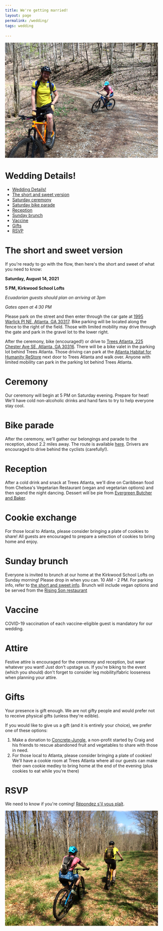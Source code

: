 ```yaml
---
title: We're getting married!
layout: page
permalink: /wedding/
tags: wedding

---
```

![](/images/riding.JPG)

# Wedding Details!
<!-- TOC depthFrom:1 depthTo:6 withLinks:1 updateOnSave:1 orderedList:0 -->

- [Wedding Details!](#wedding-details)
- [The short and sweet version](#the-short-and-sweet-version)
- [Saturday ceremony](#saturday-ceremony)
- [Saturday bike parade](#saturday-bike-parade)
- [Reception](#reception)
- [Sunday brunch](#sunday-brunch)
- [Vaccine](#vaccine)
- [Gifts](#gifts)
- [RSVP](#rsvp)

<!-- /TOC -->

# The short and sweet version
If you're ready to go with the flow, then here's the short and sweet of what you need to know:


**Saturday, August 14, 2021**

**5 PM, Kirkwood School Lofts**

*Ecuadorian guests should plan on arriving at 3pm*

*Gates open at 4:30 PM*

Please park on the street and then enter through the car gate at [1995 Warlick Pl NE, Atlanta, GA 30317](https://goo.gl/maps/vFvF8z7QBt2jmZpP9). Bike parking will be located along the fence to the right of the field. Those with limited mobility may drive through the gate and park in the gravel lot to the lower right.

After the ceremony, bike (encouraged!) or drive to [Trees Atlanta, 225 Chester Ave SE, Atlanta, GA 30316](https://goo.gl/maps/hAoKfHWKRCh2rFpR7). There will be a bike valet in the parking lot behind Trees Atlanta. Those driving can park at the [Atlanta Habitat for Humanity ReStore](https://goo.gl/maps/sZvQhqQTCL2RU83d8) next door to Trees Atlanta and walk over. Anyone with limited mobility can park in the parking lot behind Trees Atlanta.

# Ceremony
Our ceremony will begin at 5 PM on Saturday evening. Prepare for heat! We'll have cold non-alcoholic drinks and hand fans to try to help everyone stay cool.

# Bike parade
After the ceremony, we'll gather our belongings and parade to the reception, about 2.2 miles away. The route is available [here](http://www.gmap-pedometer.com/?r=7602781). Drivers are encouraged to drive behind the cyclists (carefully!).

# Reception
After a cold drink and snack at Trees Atlanta, we'll dine on Caribbean food from Chelsea's Vegetarian Restaurant (vegan and vegetarian options) and then spend the night dancing. Dessert will be pie from [Evergreen Butcher and Baker](https://www.evergreenbutcherandbaker.com/).

# Cookie exchange
For those local to Atlanta, please consider bringing a plate of cookies to share! All guests are encouraged to prepare a selection of cookies to bring home and enjoy.  

# Sunday brunch
Everyone is invited to brunch at our home at the Kirkwood School Lofts on Sunday morning! Please drop in when you can. 10 AM - 2 PM. For parking info, refer to [the short and sweet info](#the-short-and-sweet-version). Brunch will include vegan options and be served from the [Rising Son restaurant](https://www.risingsonavondale.com/)

# Vaccine

COVID-19 vaccination of each vaccine-eligible guest is mandatory for our wedding.

# Attire

Festive attire is encouraged for the ceremony and reception, but wear whatever you want! Just don't upstage us. If you're biking to the event (which you should) don't forget to consider leg mobility/fabric looseness when planning your attire.

# Gifts
Your presence is gift enough. We are not gifty people and would prefer not to receive physical gifts (unless they're edible).

If you would like to give us a gift (and it is entirely your choice), we prefer one of these options:

1. Make a donation to [Concrete-Jungle](https://www.concrete-jungle.org/), a non-profit started by Craig and his friends to rescue abandoned fruit and vegetables to share with those in need.
2. For those local to Atlanta, please consider bringing a plate of cookies! We'll have a cookie room at Trees Atlanta where all our guests can make their own cookie medley to bring home at the end of the evening (plus cookies to eat while you're there)

# RSVP

We need to know if you're coming! [Répondez s'il vous plaît](https://docs.google.com/forms/d/e/1FAIpQLSfHMGkYJDAFl4x0VJfo1EyQyeg-4wOVq3fyrA0bNBwsPj2XbQ/viewform?usp=sf_link).
  

![](/images/riding-into-sunset.JPG)
